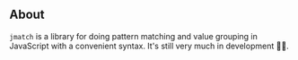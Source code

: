 ## About
`jmatch` is a library for doing pattern matching and value grouping in JavaScript with a convenient syntax. It's still very much in development 👷‍♂️.